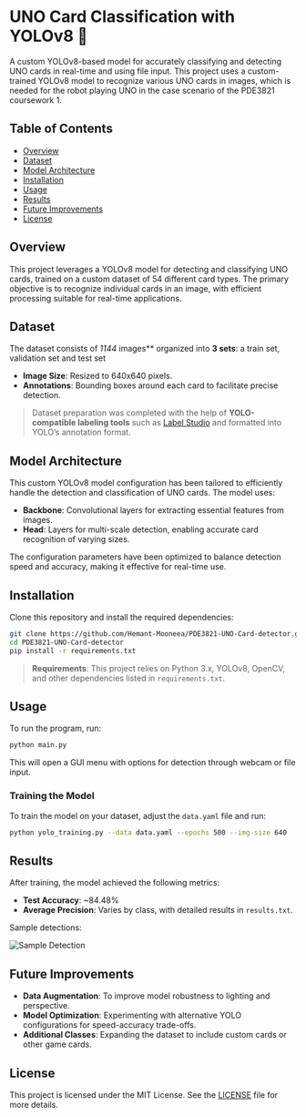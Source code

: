 # UNO Card Classification with YOLOv8 🎴

A custom YOLOv8-based model for accurately classifying and detecting UNO cards in real-time and using file input. This project uses a custom-trained YOLOv8 model to recognize various UNO cards in images, which is needed for the robot playing UNO in the case scenario of the PDE3821 coursework 1.

## Table of Contents
- [Overview](#overview)
- [Dataset](#dataset)
- [Model Architecture](#model-architecture)
- [Installation](#installation)
- [Usage](#usage)
- [Results](#results)
- [Future Improvements](#future-improvements)
- [License](#license)

## Overview
This project leverages a YOLOv8 model for detecting and classifying UNO cards, trained on a custom dataset of 54 different card types. The primary objective is to recognize individual cards in an image, with efficient processing suitable for real-time applications.

## Dataset
The dataset consists of *1144* images** organized into **3 sets**: a train set, validation set and test set
- **Image Size**: Resized to 640x640 pixels.
- **Annotations**: Bounding boxes around each card to facilitate precise detection.

> Dataset preparation was completed with the help of **YOLO-compatible labeling tools** such as [Label Studio](https://labelstud.io/) and formatted into YOLO’s annotation format.

## Model Architecture
This custom YOLOv8 model configuration has been tailored to efficiently handle the detection and classification of UNO cards. The model uses:

- **Backbone**: Convolutional layers for extracting essential features from images.
- **Head**: Layers for multi-scale detection, enabling accurate card recognition of varying sizes.

The configuration parameters have been optimized to balance detection speed and accuracy, making it effective for real-time use.

## Installation

Clone this repository and install the required dependencies:

```bash
git clone https://github.com/Hemant-Mooneea/PDE3821-UNO-Card-detector.git
cd PDE3821-UNO-Card-detector
pip install -r requirements.txt
```

> **Requirements**: This project relies on Python 3.x, YOLOv8, OpenCV, and other dependencies listed in `requirements.txt`.

## Usage
To run the program, run:

```bash
python main.py
```

This will open a GUI menu with options for detection through webcam or file input.

### Training the Model
To train the model on your dataset, adjust the `data.yaml` file and run:

```bash
python yolo_training.py --data data.yaml --epochs 500 --img-size 640
```

## Results
After training, the model achieved the following metrics:

- **Test Accuracy**: ~84.48%
- **Average Precision**: Varies by class, with detailed results in `results.txt`.

Sample detections:

![Sample Detection](images/sample_detection.png)

## Future Improvements
- **Data Augmentation**: To improve model robustness to lighting and perspective.
- **Model Optimization**: Experimenting with alternative YOLO configurations for speed-accuracy trade-offs.
- **Additional Classes**: Expanding the dataset to include custom cards or other game cards.

## License
This project is licensed under the MIT License. See the [LICENSE](LICENSE) file for more details.
